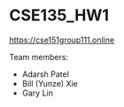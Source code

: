 # CSE135_HW1
https://cse151group111.online

Team members:
- Adarsh Patel
- Bill (Yunze) Xie
- Gary Lin


